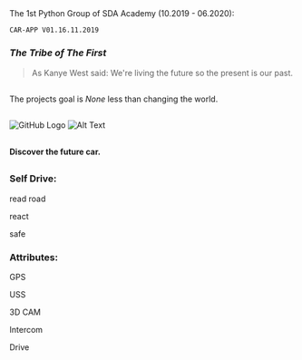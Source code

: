 
##
  The 1st Python Group of SDA Academy (10.2019 - 06.2020):


                
    CAR-APP V01.16.11.2019


 ###  *The Tribe of The First* 
 
 

>As Kanye West said:
> We're living the future so
> the present is our past.
##
The projects goal is *None* less than changing the world. 
 ##
![GitHub Logo](/https://www.discogs.com/release/6705192-Truth-Is-Stranger-Than-Fishin/images )
![Alt Text](url)

##

#### Discover the future car.
## 
### Self Drive:


read road

react

safe

 ### Attributes:

GPS

USS

3D CAM

Intercom

Drive

